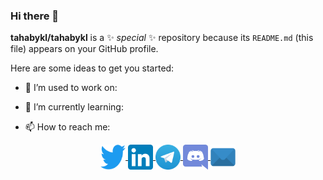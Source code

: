 ### Hi there 👋

**tahabykl/tahabykl** is a ✨ _special_ ✨ repository because its `README.md` (this file) appears on your GitHub profile.

Here are some ideas to get you started:

- 🔭 I’m used to work on:

- 🌱 I’m currently learning:

- 📫 How to reach me:
<p align="center">
	<a href="https://twitter.com/tahabykl" target="blank">
		<img align="center" src="img/tw.svg" alt="twitter" height="40" width="40" />
	</a>
	<a href="https://www.linkedin.com/in/tahabykl/" target="blank">
		<img align="center" src="img/in.svg" alt="instagram" height="40" width="40" />
	</a>
	<a href="https://t.me/tahabykl" target="blank">
		<img align="center" src="img/tg.svg" alt="telegram" height="40" width="40" />
	</a>
	<a href="https://discord.com/users/806620301878231162" target="blank">
		<img align="center" src="img/dc.svg" alt="discord" height="40" width="40" />
	</a>
	<a href="mailto:taha@t4ha.com" target="blank">
		<img align="center" src="img/mail.svg" alt="email" height="40" width="40" />
	</a>
</p>
<p align="center">
